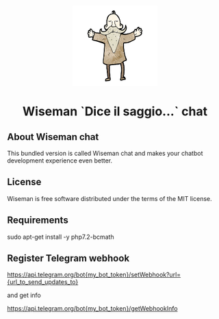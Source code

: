 <p align="center"><img height="188" width="198" src="web/bundles/landing-page/assets/img/wiseman.png"></p>
<h1 align="center">Wiseman `Dice il saggio...` chat</h1>

## About Wiseman chat

 This bundled version is called Wiseman chat and makes your chatbot development experience even better.
## License

Wiseman is free software distributed under the terms of the MIT license.


## Requirements

sudo apt-get install -y php7.2-bcmath

## Register Telegram webhook

https://api.telegram.org/bot{my_bot_token}/setWebhook?url={url_to_send_updates_to}

and get info

https://api.telegram.org/bot{my_bot_token}/getWebhookInfo
